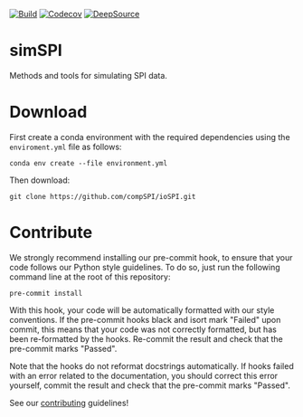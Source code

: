 [![Build](https://github.com/compSPI/simSPI/actions/workflows/build.yml/badge.svg)](https://github.com/compSPI/simSPI/actions/workflows/build.yml)
[![Codecov](https://codecov.io/gh/compSPI/ioSPI/branch/master/graph/badge.svg?token=OBVOV3ZM1O)](https://codecov.io/gh/compSPI/simSPI)
[![DeepSource](https://deepsource.io/gh/compSPI/simSPI.svg/?label=active+issues&show_trend=true&token=9eFu6aig3-oXQIuhdDoYTEq-)](https://deepsource.io/gh/compSPI/simSPI/?ref=repository-badge)

# simSPI

Methods and tools for simulating SPI data.

# Download

First create a conda environment with the required dependencies using the `enviroment.yml` file as follows:

    conda env create --file environment.yml

Then download:

    git clone https://github.com/compSPI/ioSPI.git

# Contribute

We strongly recommend installing our pre-commit hook, to ensure that your code
follows our Python style guidelines. To do so, just run the following command line at the root of this repository:

    pre-commit install

With this hook, your code will be automatically formatted with our style conventions. If the pre-commit hooks black and isort mark "Failed" upon commit, this means that your code was not correctly formatted, but has been re-formatted by the hooks. Re-commit the result and check that the pre-commit marks "Passed".

Note that the hooks do not reformat docstrings automatically. If hooks failed with an error related to the documentation, you should correct this error yourself, commit the result and check that the pre-commit marks "Passed".


See our [contributing](https://github.com/compspi/compspi/blob/master/docs/contributing.rst) guidelines!
